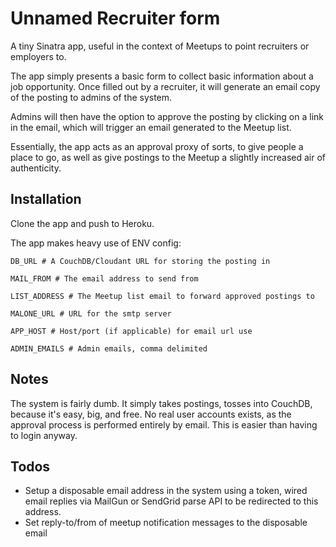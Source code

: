 # Unnamed Recruiter form

A tiny Sinatra app, useful in the context of Meetups to point recruiters or employers to.

The app simply presents a basic form to collect basic information about a job opportunity.  Once
filled out by a recruiter, it will generate an email copy of the posting to admins of the system.

Admins will then have the option to approve the posting by clicking on a link in the email, which
will trigger an email generated to the Meetup list.

Essentially, the app acts as an approval proxy of sorts, to give people a place to go, as well
as give postings to the Meetup a slightly increased air of authenticity.

## Installation

Clone the app and push to Heroku.

The app makes heavy use of ENV config:

```shell
DB_URL # A CouchDB/Cloudant URL for storing the posting in

MAIL_FROM # The email address to send from

LIST_ADDRESS # The Meetup list email to forward approved postings to

MALONE_URL # URL for the smtp server

APP_HOST # Host/port (if applicable) for email url use

ADMIN_EMAILS # Admin emails, comma delimited
```

## Notes

The system is fairly dumb.  It simply takes postings, tosses into CouchDB,
because it's easy, big, and free.  No real user accounts exists, as the
approval process is performed entirely by email.  This is easier than
having to login anyway.

## Todos

- Setup a disposable email address in the system using a token, wired email
replies via MailGun or SendGrid parse API to be redirected to this address.
- Set reply-to/from of meetup notification messages to the disposable email
